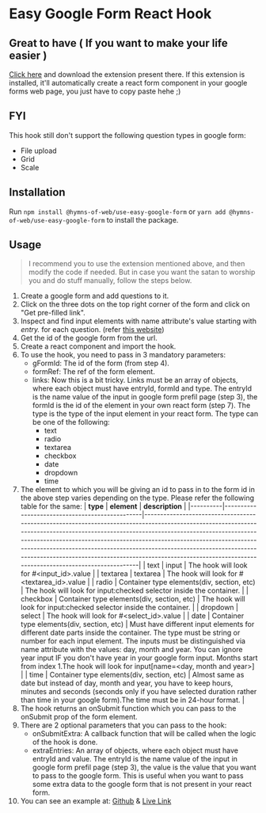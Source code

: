 # Easy Google Form React Hook

## Great to have ( If you want to make your life easier )
  [Click here](https://github.com/hymnsOfWeb/useEasyGoogleForm-extension) and download the extension present there. If this extension is installed, it'll automatically create a react form component in your google forms web page, you just have to copy paste hehe ;)

## FYI
  This hook still don't support the following question types in google form:
  - File upload
  - Grid
  - Scale

## Installation
  Run ```npm install @hymns-of-web/use-easy-google-form``` or ```yarn add @hymns-of-web/use-easy-google-form``` to install the package.  

## Usage

> I recommend you to use the extension mentioned above, and then modify the code if needed. But in case you want the satan to worship you and do stuff manually, follow the steps below.

  1. Create a google form and add questions to it.
  2. Click on the three dots on the top right corner of the form and click on "Get pre-filled link".
  3. Inspect and find input elements with name attribute's value starting with *entry.* for each question. (refer [this website](https://theconfuzedsourcecode.wordpress.com/2019/11/10/lets-auto-fill-google-forms-with-url-parameters/))
  4. Get the id of the google form from the url.
  5. Create a react component and import the hook.
  6. To use the hook, you need to pass in 3 mandatory parameters:
      - gFormId: The id of the form (from step 4).
      - formRef: The ref of the form element.
      - links: Now this is a bit tricky. Links must be an array of objects, where each object must have entryId, formId and type. The entryId is the name value of the input in google form prefil page (step 3), the formId is the id of the element in your own react form (step 7). The type is the type of the input element in your react form. The type can be one of the following:
        - text
        - radio
        - textarea
        - checkbox
        - date
        - dropdown
        - time
  7. The element to which you will be giving an id to pass in to the form id in the above step varies depending on the type. Please refer the following table for the same:
      | **type**     | **element**                                        | **description**                                                                                                                                                                                                                                                                                                                                                                                                                                              |
      |----------|------------------------------------------------|----------------------------------------------------------------------------------------------------------------------------------------------------------------------------------------------------------------------------------------------------------------------------------------------------------------------------------------------------------------------------------------------------------------------------------------------------------|
      | text     | input                                          | The hook will look for #<input_id>.value                                                                                                                                                                                                                                                                                                                                                                                                             |
      | textarea | textarea                                       | The hook will look for #<textarea_id>.value                                                                                                                                                                                                                                                                                                                                                                                                          |
      | radio    | Container type elements(div, section, etc) | The hook will look for input:checked selector inside the container.                                                                                                                                                                                                                                                                                                                                                                              |
      | checkbox | Container type elements(div, section, etc) | The hook will look for input:checked selector inside the container.                                                                                                                                                                                                                                                                                                                                                                              |
      | dropdown | select                                         | The hook will look for #<select_id>.value                                                                                                                                                                                                                                                                                                                                                                                                            |
      | date     | Container type elements(div, section, etc) | Must have different input elements for different date parts inside the container. The type must be string or number for each input element. The inputs must be distinguished via name attribute with the values: day, month and year. You can ignore year input IF you don't have year in your google form input. Months start from index 1.The hook will look for input[name=<day, month and year>] |
      | time     | Container type elements(div, section, etc) | Almost same as date but instead of day, month and year, you have to keep hours, minutes and seconds (seconds only if you have selected duration rather than time in your google form).The time must be in 24-hour format.                                                                                                                                                                                                               |
  8. The hook returns an onSubmit function which you can pass to the onSubmit prop of the form element. 
  9. There are 2 optional parameters that you can pass to the hook:
      - onSubmitExtra: A callback function that will be called when the logic of the hook is done. 
      - extraEntries: An array of objects, where each object must have entryId and value. The entryId is the name value of the input in google form prefil page (step 3), the value is the value that you want to pass to the google form. This is useful when you want to pass some extra data to the google form that is not present in your react form.
  10. You can see an example at: [Github](https://github.com/hymnsOfWeb/example-use-easy-google-form/blob/main/components/form.tsx) & [Live Link](https://hymnsofweb.github.io/example-use-easy-google-form/)